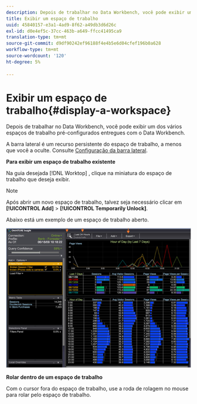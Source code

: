 ```yaml
---
description: Depois de trabalhar no Data Workbench, você pode exibir um dos vários espaços de trabalho pré-configurados entregues com o Data Workbench.
title: Exibir um espaço de trabalho
uuid: 45840157-e3a1-4ad9-8f62-a49db3d6d26c
exl-id: d0e4ef5c-37cc-463b-a649-ffcc41495ca9
translation-type: tm+mt
source-git-commit: d9df90242ef96188f4e4b5e6d04cfef196b0a628
workflow-type: tm+mt
source-wordcount: '120'
ht-degree: 5%

---
```


# Exibir um espaço de trabalho{#display-a-workspace}

Depois de trabalhar no Data Workbench, você pode exibir um dos vários espaços de trabalho pré-configurados entregues com o Data Workbench.

A barra lateral é um recurso persistente do espaço de trabalho, a menos que você a oculte. Consulte [Configuração da barra lateral](../../../home/c-get-started/c-config-sidebar.md#concept-41db771b302e43018e5a9daa40b397e6).

**Para exibir um espaço de trabalho existente**

Na guia desejada [!DNL Worktop] , clique na miniatura do espaço de trabalho que deseja exibir.

>[!NOTE]
>
>Após abrir um novo espaço de trabalho, talvez seja necessário clicar em **[!UICONTROL Add]** > **[!UICONTROL Temporarily Unlock]**.

Abaixo está um exemplo de um espaço de trabalho aberto.

![](assets/client-dis.png)

**Rolar dentro de um espaço de trabalho**

Com o cursor fora do espaço de trabalho, use a roda de rolagem no mouse para rolar pelo espaço de trabalho.
